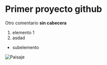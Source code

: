# Primer proyecto github

Otro comentario **sin cabecera**

1. elemento 1
2. asdad

 * subelemento

 ![Paisaje](https://image.freepik.com/foto-gratis/tulipanes-rosados-rosas-sobre-fondo-tablon-madera_23-2148048402.jpg)